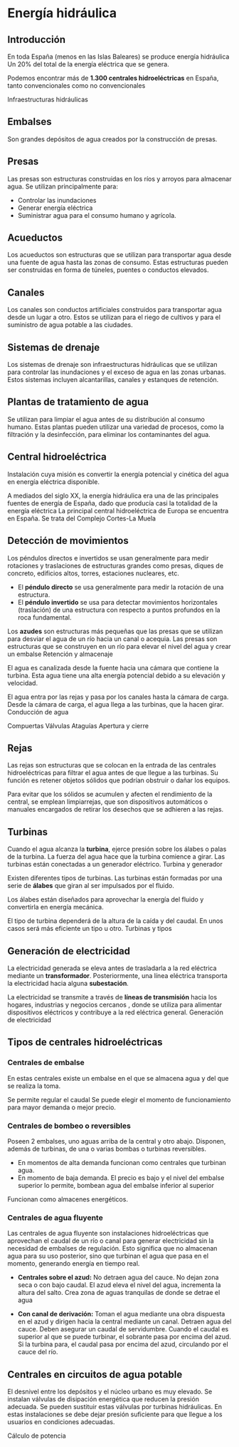 # Energía hidráulica

## Introducción

En toda España (menos en las Islas Baleares) se produce energía hidráulica
Un  20% del total de la energía eléctrica que se genera.

Podemos encontrar más de **1.300 centrales hidroeléctricas** en España, tanto convencionales como no convencionales

Infraestructuras hidráulicas

## Embalses

Son grandes depósitos de agua creados por la construcción de presas.

## Presas

Las presas son estructuras construidas en los ríos y arroyos para almacenar agua. Se utilizan principalmente para:

- Controlar las inundaciones
- Generar energía eléctrica
- Suministrar agua para el consumo humano y agrícola.

## Acueductos

Los acueductos son estructuras que se utilizan para transportar agua desde una fuente de agua hasta las zonas de consumo.
Estas estructuras pueden ser construidas en forma de túneles, puentes o conductos elevados.

## Canales

Los canales son conductos artificiales construidos para transportar agua desde un lugar a otro. Estos se utilizan para el riego de cultivos y para el suministro de agua potable a las ciudades.

## Sistemas de drenaje

Los sistemas de drenaje son infraestructuras hidráulicas que se utilizan para controlar las inundaciones y el exceso de agua en las zonas urbanas. Estos sistemas incluyen alcantarillas, canales y estanques de retención.

## Plantas de tratamiento de agua

Se utilizan para limpiar el agua antes de su distribución al consumo humano.
Estas plantas pueden utilizar una variedad de procesos, como la filtración y la desinfección, para eliminar los contaminantes del agua.

## Central hidroeléctrica

Instalación cuya misión es convertir la energía potencial y cinética del agua en energía eléctrica disponible.

A mediados del siglo XX, la energía hidráulica era una de las principales fuentes de energía de España, dado que producía casi la totalidad de la energía eléctrica
La principal central hidroeléctrica de Europa se encuentra en España. Se trata del Complejo Cortes-La Muela

## Detección de movimientos

Los péndulos directos e invertidos se usan generalmente para medir rotaciones y traslaciones de estructuras grandes como presas, diques de concreto, edificios altos, torres, estaciones nucleares, etc.

- El **péndulo directo** se usa generalmente para medir la rotación de una estructura.
- El **péndulo invertido** se usa para detectar movimientos horizontales (traslación) de una estructura con respecto a puntos profundos en la roca fundamental.

Los **azudes** son estructuras más pequeñas que las presas que se utilizan para desviar el agua de un río hacia un canal o acequia.
Las presas son estructuras que se construyen en un río para elevar el nivel del agua y crear un embalse
Retención y almacenaje

El agua es canalizada desde la fuente hacia una cámara que contiene la turbina. Esta agua tiene una alta energía potencial debido a su elevación y velocidad.

El agua entra por las rejas y pasa por los canales hasta la cámara de carga. Desde la cámara de carga, el agua llega a las turbinas, que la hacen girar.
Conducción de agua

Compuertas
Válvulas
Ataguías
Apertura y cierre

## Rejas

Las rejas son estructuras que se colocan en la entrada de las centrales hidroeléctricas para filtrar el agua antes de que llegue a las turbinas. Su función es retener objetos sólidos que podrían obstruir o dañar los equipos.

Para evitar que los sólidos se acumulen y afecten el rendimiento de la central, se emplean limpiarrejas, que son dispositivos automáticos o manuales encargados de retirar los desechos que se adhieren a las rejas.

## Turbinas

Cuando el agua alcanza la **turbina**, ejerce presión sobre los álabes o palas de la turbina. La fuerza del agua hace que la turbina comience a girar. Las turbinas están conectadas a un generador eléctrico.
Turbina y generador

Existen diferentes tipos de turbinas. Las turbinas están formadas por una serie de **álabes** que giran al ser impulsados por el fluido.

Los álabes están diseñados para aprovechar la energía del fluido y convertirla en energía mecánica.

El tipo de turbina dependerá de la altura de la caída y del caudal. En unos casos será más eficiente un tipo u otro.
Turbinas y tipos

## Generación de electricidad

La electricidad generada se eleva antes de trasladarla a la red eléctrica mediante un **transformador**. Posteriormente, una línea eléctrica transporta la electricidad hacia alguna **subestación**.

La electricidad se transmite a través de **líneas de transmisión** hacia los hogares, industrias y negocios cercanos , donde se utiliza para alimentar dispositivos eléctricos y contribuye a la red eléctrica general.
Generación de electricidad

## Tipos de centrales hidroeléctricas

### Centrales de embalse

En estas centrales existe un embalse en el que se almacena agua y del que se realiza la toma.

Se permite regular el caudal
Se puede elegir el momento de funcionamiento para mayor demanda o mejor precio.

### Centrales de bombeo o reversibles

Poseen 2 embalses, uno aguas arriba de la central y otro abajo. Disponen, además de turbinas, de una o varias bombas o turbinas reversibles.

- En momentos de alta demanda funcionan como centrales que turbinan agua.
- En momento de baja demanda. El precio es bajo y el nivel del embalse superior lo permite, bombean agua del embalse inferior al superior

Funcionan como almacenes energéticos.

### Centrales de agua fluyente

Las centrales de agua fluyente son instalaciones hidroeléctricas que aprovechan el caudal de un río o canal para generar electricidad sin la necesidad de embalses de regulación. Esto significa que no almacenan agua para su uso posterior, sino que turbinan el agua que pasa en el momento, generando energía en tiempo real.

- **Centrales sobre el azud:** No detraen agua del cauce. No dejan zona seca o con bajo caudal.
El azud eleva el nivel del agua, incrementa la altura del salto. Crea zona de aguas tranquilas de donde se detrae el agua

- **Con canal de derivación:** Toman el agua mediante una obra dispuesta en el azud y dirigen hacia la central mediante un canal. Detraen agua del cauce. Deben asegurar un caudal de servidumbre.
Cuando el caudal es superior al que se puede turbinar, el sobrante pasa por encima del azud.
Si la turbina para, el caudal pasa por encima del azud, circulando por el cauce del río.

## Centrales en circuitos de agua potable

El desnivel entre los depósitos y el núcleo urbano es muy elevado. Se instalan válvulas de disipación energética que reducen la presión adecuada.
Se pueden sustituir estas válvulas por turbinas hidráulicas.
En estas instalaciones se debe dejar presión suficiente para que llegue a los usuarios en condiciones adecuadas.





Cálculo de potencia
